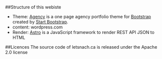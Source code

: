 ##Structure of this webiste
- Theme: [Agency](http://startbootstrap.com/template-overviews/agency/) is a one page agency portfolio theme for [Bootstrap](http://getbootstrap.com/) created by [Start Bootstrap](http://startbootstrap.com/).
- content: wordpress.com
- Render: [Astro](https://github.com/Ting-y/Astro) is a JavaScript framework to render REST API JSON to HTML


##Licences
The source code of letsnach.ca is released under the Apache 2.0 license
